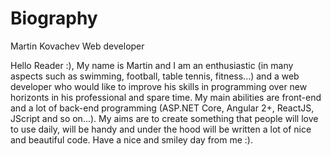 # Biography
Martin Kovachev
Web developer

Hello Reader :),
My name is Martin and I am an enthusiastic (in many aspects such as swimming, football, table tennis, fitness...) and a web developer who would like to improve his skills in programming over new horizonts in his professional and spare time. My main abilities are front-end and  a lot of back-end programming (ASP.NET Core, Angular 2+, ReactJS, JScript and so on...). My aims are to create something that people will love to use daily, will be handy and under the hood will be written a lot of nice and beautiful code. Have a nice and smiley day from me :).
